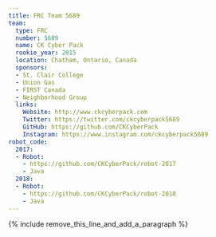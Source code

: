 ```yaml
---
title: FRC Team 5689
team:
  type: FRC
  number: 5689
  name: CK Cyber Pack
  rookie_year: 2015
  location: Chatham, Ontario, Canada
  sponsors:
  - St. Clair College
  - Union Gas
  - FIRST Canada
  - Neighborhood Group
  links:
    Website: http://www.ckcyberpack.com
    Twitter: https://twitter.com/ckcyberpack5689
    GitHub: https://github.com/CKCyberPack
    Instagram: https://www.instagram.com/ckcyberpack5689
robot_code:
  2017:
  - Robot:
    - https://github.com/CKCyberPack/robot-2017
    - Java
  2018:
  - Robot:
    - https://github.com/CKCyberPack/robot-2018
    - Java
---
```


{% include remove_this_line_and_add_a_paragraph %}